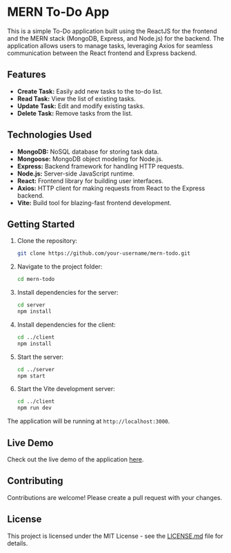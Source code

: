 # MERN To-Do App

This is a simple To-Do application built using the ReactJS for the frontend and the MERN stack (MongoDB, Express, and Node.js) for the backend. The application allows users to manage tasks, leveraging Axios for seamless communication between the React frontend and Express backend.

## Features

- **Create Task:** Easily add new tasks to the to-do list.
- **Read Task:** View the list of existing tasks.
- **Update Task:** Edit and modify existing tasks.
- **Delete Task:** Remove tasks from the list.

## Technologies Used

- **MongoDB:** NoSQL database for storing task data.
- **Mongoose:** MongoDB object modeling for Node.js.
- **Express:** Backend framework for handling HTTP requests.
- **Node.js:** Server-side JavaScript runtime.
- **React:** Frontend library for building user interfaces.
- **Axios:** HTTP client for making requests from React to the Express backend.
- **Vite:** Build tool for blazing-fast frontend development.

## Getting Started

1. Clone the repository:

   ```bash
   git clone https://github.com/your-username/mern-todo.git
   ```

2. Navigate to the project folder:

   ```bash
   cd mern-todo
   ```

3. Install dependencies for the server:

   ```bash
   cd server
   npm install
   ```

4. Install dependencies for the client:

   ```bash
   cd ../client
   npm install
   ```

5. Start the server:

   ```bash
   cd ../server
   npm start
   ```

6. Start the Vite development server:

   ```bash
   cd ../client
   npm run dev
   ```

The application will be running at `http://localhost:3000`.

## Live Demo

Check out the live demo of the application [here](#insert-live-demo-link).

## Contributing

Contributions are welcome! Please create a pull request with your changes.

## License

This project is licensed under the MIT License - see the [LICENSE.md](LICENSE.md) file for details.
